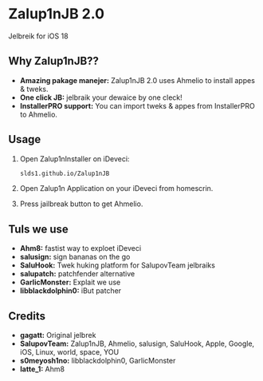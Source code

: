 # Zalup1nJB 2.0

Jelbreik for iOS 18
## Why Zalup1nJB??

- **Amazing pakage manejer:** Zalup1nJB 2.0 uses Ahmelio to install appes & tweks.
- **One click JB:** jelbraik your dewaice by one cleck!
- **InstallerPRO support:** You can import tweks & appes from InstallerPRO to Ahmelio.

## Usage

1. Open Zalup1nInstaller on iDeveci:

    ```bash
    slds1.github.io/Zalup1nJB
    ```

2. Open Zalup1n Application on your iDeveci from homescrin.

3. Press jailbreak button to get Ahmelio.

## Tuls we use
- **Ahm8:** fastist way to exploet iDeveci
- **salusign:** sign bananas on the go
- **SaluHook:** Twek huking platform for SalupovTeam jelbraiks
- **salupatch:** patchfender alternative 
- **GarlicMonster:** Explait we use
- **libblackdolphin0:** iBut patcher

## Credits

- **gagatt:** Original jelbrek
- **SalupovTeam:** Zalup1nJB, Ahmelio, salusign, SaluHook, Apple, Google, iOS, Linux, world, space, YOU
- **s0meyosh1no:** libblackdolphin0, GarlicMonster
- **latte_1:** Ahm8


